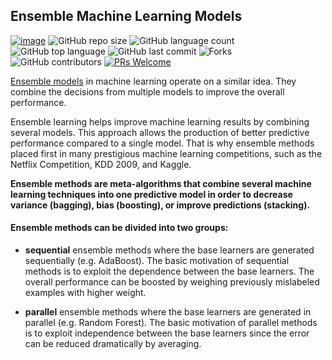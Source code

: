## Ensemble Machine Learning Models

[![image](https://img.shields.io/badge/License-MIT-yellow.svg)](https://opensource.org/licenses/MIT)
![GitHub repo size](https://img.shields.io/github/repo-size/Data-Science-East-AFrica/EnsembleLearningModel?color=green-yellow&logo=github&logoColor=blue) 
![GitHub language count](https://img.shields.io/github/languages/count/Data-Science-East-AFrica/EnsembleLearningModel?logo=visual-studio-code) 
![GitHub top language](https://img.shields.io/github/languages/top/Data-Science-East-AFrica/EnsembleLearningModel)
![GitHub last commit](https://img.shields.io/github/last-commit/Data-Science-East-AFrica/EnsembleLearningModel?style=plastic&color=brightgreen) 
![Forks](https://img.shields.io/github/forks/Data-Science-East-AFrica/EnsembleLearningModel?style=social)
![GitHub contributors](https://img.shields.io/github/contributors/Data-Science-East-AFrica/EnsembleLearningModel)
[![PRs Welcome](https://img.shields.io/badge/PRs-welcome-brightgreen.svg)](https://reactjs.org/docs/how-to-contribute.html#your-first-pull-request)


[Ensemble models](https://blog.statsbot.co/ensemble-learning-d1dcd548e936) in machine learning operate on a similar idea. They combine the decisions from multiple models to improve the overall performance. 


Ensemble learning helps improve machine learning results by combining several models. This approach allows the production of better predictive performance compared to a single model. That is why ensemble methods placed first in many prestigious machine learning competitions, such as the Netflix Competition, KDD 2009, and Kaggle.



**Ensemble methods are meta-algorithms that combine several machine learning techniques into one predictive model in order to decrease variance (bagging), bias (boosting), or improve predictions (stacking).**


#### **Ensemble methods can be divided into two groups:** 

 - **sequential** ensemble methods where the base learners are generated sequentially (e.g. AdaBoost).
The basic motivation of sequential methods is to exploit the dependence between the base learners. The overall performance can be boosted by weighing previously mislabeled examples with higher weight.

 - **parallel** ensemble methods where the base learners are generated in parallel (e.g. Random Forest).
The basic motivation of parallel methods is to exploit independence between the base learners since the error can be reduced dramatically by averaging.
